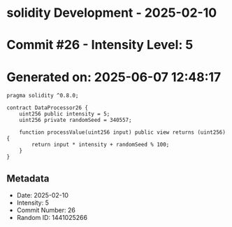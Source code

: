 ﻿# solidity Development - 2025-02-10
# Commit #26 - Intensity Level: 5
# Generated on: 2025-06-07 12:48:17
```solidity
pragma solidity ^0.8.0;

contract DataProcessor26 {
    uint256 public intensity = 5;
    uint256 private randomSeed = 340557;

    function processValue(uint256 input) public view returns (uint256) {
        return input * intensity + randomSeed % 100;
    }
}
```
## Metadata
- Date: 2025-02-10
- Intensity: 5
- Commit Number: 26
- Random ID: 1441025266

